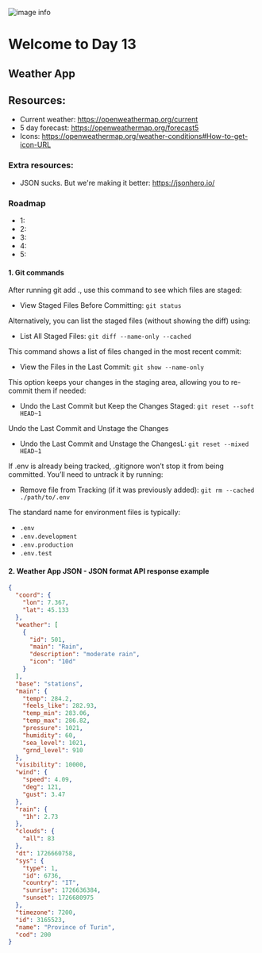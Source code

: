 ![image info](./welcome-day-13.png)

# Welcome to Day 13

## **Weather App**

## Resources:

- Current weather: https://openweathermap.org/current
- 5 day forecast: https://openweathermap.org/forecast5
- Icons: https://openweathermap.org/weather-conditions#How-to-get-icon-URL

### Extra resources:

- JSON sucks. But we're making it better: https://jsonhero.io/

### Roadmap

- 1:
- 2:
- 3:
- 4:
- 5:

#### 1. Git commands

After running git add ., use this command to see which files are staged:

- View Staged Files Before Committing: `git status`

Alternatively, you can list the staged files (without showing the diff) using:

- List All Staged Files: `git diff --name-only --cached`

This command shows a list of files changed in the most recent commit:

- View the Files in the Last Commit: `git show --name-only`

This option keeps your changes in the staging area, allowing you to re-commit them if needed:

- Undo the Last Commit but Keep the Changes Staged: `git reset --soft HEAD~1`

Undo the Last Commit and Unstage the Changes

- Undo the Last Commit and Unstage the ChangesL: `git reset --mixed HEAD~1`

If .env is already being tracked, .gitignore won’t stop it from being committed. You’ll need to untrack it by running:

- Remove file from Tracking (if it was previously added): `git rm --cached ./path/to/.env`

The standard name for environment files is typically:

- `.env`
- `.env.development`
- `.env.production`
- `.env.test`

#### 2. Weather App JSON - JSON format API response example

```json
{
  "coord": {
    "lon": 7.367,
    "lat": 45.133
  },
  "weather": [
    {
      "id": 501,
      "main": "Rain",
      "description": "moderate rain",
      "icon": "10d"
    }
  ],
  "base": "stations",
  "main": {
    "temp": 284.2,
    "feels_like": 282.93,
    "temp_min": 283.06,
    "temp_max": 286.82,
    "pressure": 1021,
    "humidity": 60,
    "sea_level": 1021,
    "grnd_level": 910
  },
  "visibility": 10000,
  "wind": {
    "speed": 4.09,
    "deg": 121,
    "gust": 3.47
  },
  "rain": {
    "1h": 2.73
  },
  "clouds": {
    "all": 83
  },
  "dt": 1726660758,
  "sys": {
    "type": 1,
    "id": 6736,
    "country": "IT",
    "sunrise": 1726636384,
    "sunset": 1726680975
  },
  "timezone": 7200,
  "id": 3165523,
  "name": "Province of Turin",
  "cod": 200
}
```
